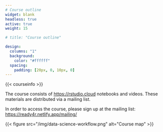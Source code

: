 ```yaml
---
# Course outline
widget: blank
headless: true
active: true
weight: 15

# title: "Course outline"

design:
  columns: "1"
  background:
    color: "#ffffff"
  spacing:
    padding: [20px, 0, 10px, 0]
---
```


{{< courseinfo >}}

The course consists of https://rstudio.cloud notebooks and videos. These materials are distributed via a mailing list.  

In order to access the course, please sign up at the mailing list: https://ready4r.netlify.app/mailing/ 

{{< figure src="/img/data-science-workflow.png" alt="Course map" >}}

